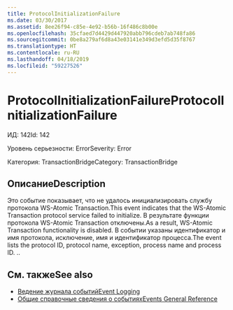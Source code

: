 ```yaml
---
title: ProtocolInitializationFailure
ms.date: 03/30/2017
ms.assetid: 8ee26f94-c85e-4e92-b56b-16f486c8b00e
ms.openlocfilehash: 35cfaed7d4429d447920abb796cdeb7ab748fa86
ms.sourcegitcommit: 0be8a279af6d8a43e03141e349d3efd5d35f8767
ms.translationtype: HT
ms.contentlocale: ru-RU
ms.lasthandoff: 04/18/2019
ms.locfileid: "59227526"
---
```

# <a name="protocolinitializationfailure"></a><span data-ttu-id="90482-102">ProtocolInitializationFailure</span><span class="sxs-lookup"><span data-stu-id="90482-102">ProtocolInitializationFailure</span></span>
<span data-ttu-id="90482-103">ИД: 142</span><span class="sxs-lookup"><span data-stu-id="90482-103">Id: 142</span></span>  
  
 <span data-ttu-id="90482-104">Уровень серьезности: Error</span><span class="sxs-lookup"><span data-stu-id="90482-104">Severity: Error</span></span>  
  
 <span data-ttu-id="90482-105">Категория: TransactionBridge</span><span class="sxs-lookup"><span data-stu-id="90482-105">Category: TransactionBridge</span></span>  
  
## <a name="description"></a><span data-ttu-id="90482-106">Описание</span><span class="sxs-lookup"><span data-stu-id="90482-106">Description</span></span>  
 <span data-ttu-id="90482-107">Это событие показывает, что не удалось инициализировать службу протокола WS-Atomic Transaction.</span><span class="sxs-lookup"><span data-stu-id="90482-107">This event indicates that the WS-Atomic Transaction protocol service failed to initialize.</span></span> <span data-ttu-id="90482-108">В результате функции протокола WS-Atomic Transaction отключены.</span><span class="sxs-lookup"><span data-stu-id="90482-108">As a result, WS-Atomic Transaction functionality is disabled.</span></span> <span data-ttu-id="90482-109">В событии указаны идентификатор и имя протокола, исключение, имя и идентификатор процесса.</span><span class="sxs-lookup"><span data-stu-id="90482-109">The event lists the protocol ID, protocol name, exception, process name and process ID.</span></span> <span data-ttu-id="90482-110">.</span><span class="sxs-lookup"><span data-stu-id="90482-110">.</span></span>  
  
## <a name="see-also"></a><span data-ttu-id="90482-111">См. также</span><span class="sxs-lookup"><span data-stu-id="90482-111">See also</span></span>

- [<span data-ttu-id="90482-112">Ведение журнала событий</span><span class="sxs-lookup"><span data-stu-id="90482-112">Event Logging</span></span>](../../../../../docs/framework/wcf/diagnostics/event-logging/index.md)
- [<span data-ttu-id="90482-113">Общие справочные сведения о событиях</span><span class="sxs-lookup"><span data-stu-id="90482-113">Events General Reference</span></span>](../../../../../docs/framework/wcf/diagnostics/event-logging/events-general-reference.md)
